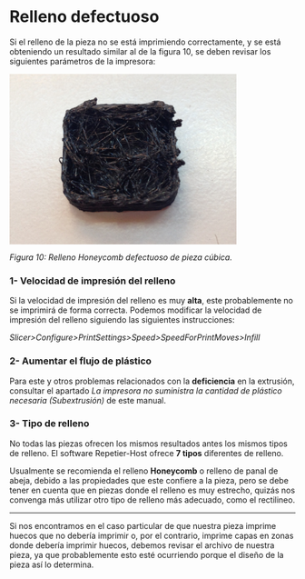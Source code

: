 # Relleno defectuoso

Si el relleno de la pieza no se está imprimiendo correctamente, y se está obteniendo un resultado similar al de la figura 10, se deben revisar los siguientes parámetros de la impresora:

<img src="Infill.jpg" alt="infill" height="300" width="400" align="middle">

*Figura 10: Relleno Honeycomb defectuoso de pieza cúbica.*
### 1- Velocidad de impresión del relleno

Si la velocidad de impresión del relleno es muy **alta**, este probablemente no se imprimirá de forma correcta. Podemos modificar la velocidad de impresión del relleno siguiendo las siguientes instrucciones:

*Slicer>Configure>PrintSettings>Speed>SpeedForPrintMoves>Infill*


### 2- Aumentar el flujo de plástico

Para este y otros problemas relacionados con la **deficiencia** en la extrusión, consultar el apartado *La impresora no suministra la cantidad de plástico necesaria (Subextrusión)* de este manual.


### 3- Tipo de relleno

No todas las piezas ofrecen los mismos resultados antes los mismos tipos de relleno. El software Repetier-Host ofrece **7 tipos** diferentes de relleno. 

Usualmente se recomienda el relleno **Honeycomb** o relleno de panal de abeja, debido a las propiedades que este confiere a la pieza, pero se debe tener en cuenta que en piezas donde el relleno es muy estrecho, quizás nos convenga más utilizar otro tipo de relleno más adecuado, como el rectilineo.



---

Si nos encontramos en el caso particular de que nuestra pieza imprime huecos que no debería imprimir o, por el contrario, imprime capas en zonas donde debería imprimir huecos, debemos revisar el archivo de nuestra pieza, ya que probablemente esto esté ocurriendo porque el diseño de la pieza así lo determina.